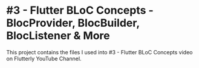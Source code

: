 # #3 - Flutter BLoC Concepts - BlocProvider, BlocBuilder, BlocListener & More

This project contains the files I used into #3 - Flutter BLoC Concepts video on Flutterly YouTube Channel.

<!-- https://github.com/TheWCKD/blocFromZeroToHero/tree/master/%236%20-%20BLoC%20Access -->
<!-- https://www.youtube.com/watch?v=laqnY0NjU3M&list=PLptHs0ZDJKt_T-oNj_6Q98v-tBnVf-S_o -->